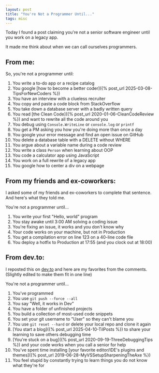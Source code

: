 ```yaml
---
layout: post
title: "You're Not a Programmer Until..."
tags: misc
---
```


Today I found a post claiming you're not a senior software engineer until you work on a legacy app.

It made me think about when we can call ourselves programmers.

## From me:

So, you're not a programmer until:
1. You write a to-do app or a recipe catalog
2. You google [how to become a better coder]({% post_url 2025-03-08-TipsForNewCoders %})
3. You have an interview with a clueless recruiter
4. You copy and paste a code block from StackOverflow
5. You take down a database server with a badly written query
6. You read [the Clean Code]({% post_url 2020-01-06-CleanCodeReview %}) and want to rewrite all the code around you
7. You debug using `Console.WriteLine` or `console.log` or `printf`
8. You get a PM asking you how you're doing more than once a day
9. You google your error message and find an open issue on GitHub
10. You delete a database table with a DELETE without WHERE
11. You argue about a variable name during a code review
12. You write a class `Person` when learning about OOP
13. You code a calculator app using JavaScript
14. You work on a full rewrite of a legacy app
15. You google how to center a div on a webpage

## From my friends and ex-coworkers:

I asked some of my friends and ex-coworkers to complete that sentence. And here's what they told me.

You're not a programmer until...

1. You write your first "Hello, world" program
2. You stay awake until 3:00 AM solving a coding issue
3. You're fixing an issue, it works and you don't know why
4. Your code works on your machine, but not in Production
5. You get a compilation error on line 123 on a 40-line code file
6. You deploy a hotfix to Production at 17:55 (and you clock out at 18:00)

## From dev.to:

I reposted this on [dev.to](https://dev.to/canro91/youre-not-a-programmer-until-58i) and here are my favorites from the comments. (Slightly edited to make them fit in one line) 

You're not a programmer until...

1. You've programmed
2. You use `git push --force --all`
3. You say "Well, it works in Dev"
4. You have a folder of unfinished projects
5. You build a collection of most-used code snippets
6. You set your git username to "User" so they can't blame you
7. You use `git reset --hard` or delete your local repo and clone it again
8. [You start a blog]({% post_url 2025-04-10-TilPosts %}) to share your learning to save others debugging time
9. [You're stuck on a bug]({% post_url 2020-09-19-ThreeDebuggingTips %}) and your code works when you call a senior for help
10. You've spent time installing [your favorite editor/IDE's plugins and themes]({% post_url 2019-06-28-MyVSSetupSharpeningTheAxe %})
11. You feel stupid by constantly trying to learn things you do not know what they're for

